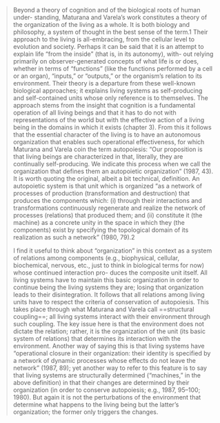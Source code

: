 >Beyond a theory of cognition and of the biological roots of human under- standing, Maturana and Varela’s work constitutes a theory of the organization of the living as a whole. It is both biology and philosophy, a system of thought in the best sense of the term.1 Their approach to the living is all-embracing, from the cellular level to evolution and society. Perhaps it can be said that it is an attempt to explain life “from the inside” (that is, in its autonomy), with- out relying primarily on observer-generated concepts of what life is or does, whether in terms of “functions” (like the functions performed by a cell or an organ), “inputs,” or “outputs,” or the organism’s relation to its environment. Their theory is a departure from these well-known biological approaches; it explains living systems as self-producing and self-contained units whose only reference is to themselves. The approach stems from the insight that cognition is a fundamental operation of all living beings and that it has to do not with representations of the world but with the effective action of a living being in the domains in which it exists (chapter 3). From this it follows that the essential character of the living is to have an autonomous organization that enables such operational effectiveness, for which Maturana and Varela coin the term autopoiesis: “Our proposition is that living beings are characterized in that, literally, they are continually self-producing. We indicate this process when we call the organization that defines them an autopoietic organization” (1987, 43). It is worth quoting the original, albeit a bit technical, definition. An autopoietic system is that unit which is organized “as a network of processes of production (transformation and destruction) that produces the components which: (i) through their interactions and transformations continuously regenerate and realize the network of processes (relations) that produced them; and (ii) constitute it (the machine) as a concrete unity in the space in which they (the components) exist by specifying the topological domain of its realization as such a network” (1980, 79).2
>
>I find it useful to think about “organization” in this context as a system of relations among components (e.g., biophysical, cellular, biochemical, nervous, etc., just to think in biological terms for now) whose continued interaction pro- duces the composite unit itself. All living systems have to maintain this basic organization in order to continue being the living systems they are; losing that organization leads to their disintegration. It follows that all relations among living units have to respect the criteria of conservation of autopoiesis. This takes place through what Maturana and Varela call ==structural coupling==; all living systems interact with their environment through such coupling. The key issue here is that the environment does not dictate the relation; rather, it is the organization of the unit (its basic system of relations) that determines its interaction with the environment. Another way of saying this is that living systems have “operational closure in their organization: their identity is specified by a network of dynamic processes whose effects do not leave the network” (1987, 89); yet another way to refer to this feature is to say that living systems are structurally determined (“machines,” in the above definition) in that their changes are determined by their organization (in order to conserve autopoiesis; e.g., 1987, 95–100; 1980). But again it is not the perturbations of the environment that determine what happens to the living being but the latter’s organization; the former only triggers the changes.